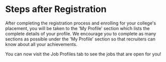# Steps after Registration

After completing the registration process and enrolling for your college's placement, you will be taken to the 'My Profile' section which lists the complete details of your profile. We encourage you to complete as many sections as possible under the 'My Profile' section so that recruiters can know about all your achievements.

You can now visit the Job Profiles tab to see the jobs that are open for you!

